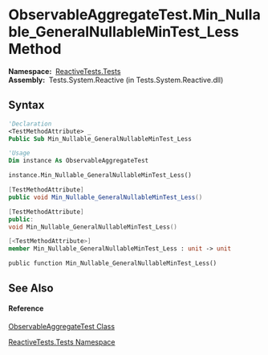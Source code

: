# ObservableAggregateTest.Min\_Nullable\_GeneralNullableMinTest\_Less Method

**Namespace:**  [ReactiveTests.Tests](ReactiveTests.Tests\ReactiveTests.Tests.md)  
**Assembly:**  Tests.System.Reactive (in Tests.System.Reactive.dll)

## Syntax

```vb
'Declaration
<TestMethodAttribute> _
Public Sub Min_Nullable_GeneralNullableMinTest_Less
```

```vb
'Usage
Dim instance As ObservableAggregateTest

instance.Min_Nullable_GeneralNullableMinTest_Less()
```

```csharp
[TestMethodAttribute]
public void Min_Nullable_GeneralNullableMinTest_Less()
```

```c++
[TestMethodAttribute]
public:
void Min_Nullable_GeneralNullableMinTest_Less()
```

```fsharp
[<TestMethodAttribute>]
member Min_Nullable_GeneralNullableMinTest_Less : unit -> unit 
```

```jscript
public function Min_Nullable_GeneralNullableMinTest_Less()
```

## See Also

#### Reference

[ObservableAggregateTest Class](ObservableAggregateTest\ObservableAggregateTest.md)

[ReactiveTests.Tests Namespace](ReactiveTests.Tests\ReactiveTests.Tests.md)




